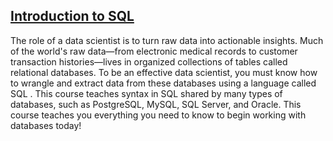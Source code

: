 ## [Introduction to SQL](https://learn.datacamp.com/courses/introduction-to-sql)

The role of a data scientist is to turn raw data into actionable insights. Much of the world's raw data—from electronic medical records to customer transaction histories—lives in organized collections of tables called relational databases. To be an effective data scientist, you must know how to wrangle and extract data from these databases using a language called SQL . This course teaches syntax in SQL shared by many types of databases, such as PostgreSQL, MySQL, SQL Server, and Oracle. This course teaches you everything you need to know to begin working with databases today!